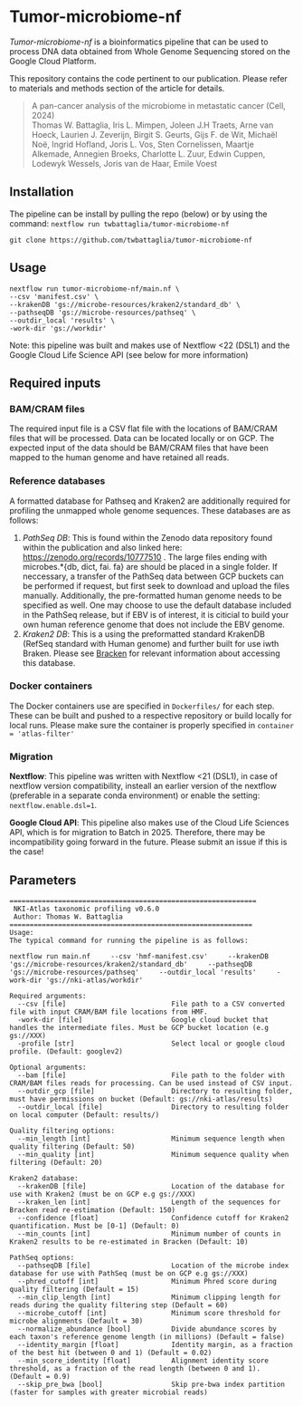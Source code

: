 # Tumor-microbiome-nf

*Tumor-microbiome-nf* is a bioinformatics pipeline that can be used to process DNA data obtained from Whole Genome Sequencing stored on the Google Cloud Platform.

This repository contains the code pertinent to our publication. Please refer to materials and methods section of the article for details.

>A pan-cancer analysis of the microbiome in metastatic cancer (Cell, 2024)  
Thomas W. Battaglia, Iris L. Mimpen, Joleen J.H Traets, Arne van Hoeck, Laurien J. Zeverijn, Birgit S. Geurts, Gijs F. de Wit, Michaël Noë, Ingrid Hofland, Joris L. Vos, Sten Cornelissen, Maartje Alkemade, Annegien Broeks, Charlotte L. Zuur, Edwin Cuppen, Lodewyk Wessels, Joris van de Haar, Emile Voest 

## Installation
The pipeline can be install by pulling the repo (below) or by using the command: `nextflow run twbattaglia/tumor-microbiome-nf`
```
git clone https://github.com/twbattaglia/tumor-microbiome-nf
```

## Usage
```
nextflow run tumor-microbiome-nf/main.nf \
--csv 'manifest.csv' \
--krakenDB 'gs://microbe-resources/kraken2/standard_db' \
--pathseqDB 'gs://microbe-resources/pathseq' \
--outdir_local 'results' \
-work-dir 'gs://workdir'
```

Note: this pipeline was built and makes use of Nextflow <22 (DSL1) and the Google Cloud Life Science API (see below for more information)

## Required inputs

### BAM/CRAM files
The required input file is a CSV flat file with the locations of BAM/CRAM files that will be processed. Data can be located locally or on GCP. The expected input of the data should be BAM/CRAM files that have been mapped to the human genome and have retained all reads.

### Reference databases
A formatted database for Pathseq and Kraken2 are additionally required for profiling the unmapped whole genome sequences. These databases are as follows:  

1. *PathSeq DB*: This is found within the Zenodo data repository found within the publication and also linked here: https://zenodo.org/records/10777510 . The large files ending with microbes.*{db, dict, fai. fa} are should be placed in a single folder. If neccessary, a transfer of the PathSeq data between GCP buckets can be performed if request, but first seek to download and upload the files manually. Additionally, the pre-formatted human genome needs to be specified as well. One may choose to use the default database included in the PathSeq release, but if EBV is of interest, it is citicial to build your own human reference genome that does not include the EBV genome. 
2. *Kraken2 DB*: This is a using the preformatted standard KrakenDB (RefSeq standard with Human genome) and further built for use iwth Braken. Please see [Bracken](https://benlangmead.github.io/aws-indexes/k2) for relevant information about accessing this database.

### Docker containers
The Docker containers use are specified in `Dockerfiles/` for each step. These can be built and pushed to a respective repository or build locally for local runs. Please make sure the container is properly specified in `container = 'atlas-filter'`

### Migration
**Nextflow**: This pipeline was written with Nextflow <21 (DSL1), in case of nextflow version compatibility, insteall an earlier version of the nextflow (preferable in a separate conda environment) or enable the setting: `nextflow.enable.dsl=1`.

**Google Cloud API**: This pipeline also makes use of the Cloud Life Sciences API, which is for migration to Batch in 2025. Therefore, there may be incompatibility going forward in the future. Please submit an issue if this is the case!


## Parameters

```
=============================================================
 NKI-Atlas taxonomic profiling v0.6.0
 Author: Thomas W. Battaglia
============================================================
Usage:
The typical command for running the pipeline is as follows:

nextflow run main.nf     --csv 'hmf-manifest.csv'     --krakenDB 'gs://microbe-resources/kraken2/standard_db'     --pathseqDB 'gs://microbe-resources/pathseq'     --outdir_local 'results'     -work-dir 'gs://nki-atlas/workdir'

Required arguments:
  --csv [file]                          File path to a CSV converted file with input CRAM/BAM file locations from HMF.
  -work-dir [file]                      Google cloud bucket that handles the intermediate files. Must be GCP bucket location (e.g gs://XXX)
  -profile [str]                        Select local or google cloud profile. (Default: googlev2)

Optional arguments:
  --bam [file]                          File path to the folder with CRAM/BAM files reads for processing. Can be used instead of CSV input.
  --outdir_gcp [file]                   Directory to resulting folder, must have permissions on bucket (Default: gs://nki-atlas/results)
  --outdir_local [file]                 Directory to resulting folder on local computer (Default: results/)

Quality filtering options:
  --min_length [int]                    Minimum sequence length when quality filtering (Default: 50)
  --min_quality [int]                   Minimum sequence quality when filtering (Default: 20)

Kraken2 database:
  --krakenDB [file]                     Location of the database for use with Kraken2 (must be on GCP e.g gs://XXX)
  --kraken_len [int]                    Length of the sequences for Bracken read re-estimation (Default: 150)
  --confidence [float]                  Confidence cutoff for Kraken2 quantification. Must be [0-1] (Default: 0)
  --min_counts [int]                    Minimum number of counts in Kraken2 results to be re-estimated in Bracken (Default: 10)

PathSeq options:
  --pathseqDB [file]                    Location of the microbe index database for use with PathSeq (must be on GCP e.g gs://XXX)
  --phred_cutoff [int]                  Minimum Phred score during quality filtering (Default = 15)
  --min_clip_length [int]               Minimum clipping length for reads during the quality filtering step (Default = 60)
  --microbe_cutoff [int]                Minimum score threshold for microbe alignments (Default = 30)
  --normalize_abundance [bool]          Divide abundance scores by each taxon's reference genome length (in millions) (Default = false)
  --identity_margin [float]             Identity margin, as a fraction of the best hit (between 0 and 1) (Default = 0.02)
  --min_score_identity [float]          Alignment identity score threshold, as a fraction of the read length (between 0 and 1). (Default = 0.9)
  --skip_pre_bwa [bool]                 Skip pre-bwa index partition (faster for samples with greater microbial reads)
```
